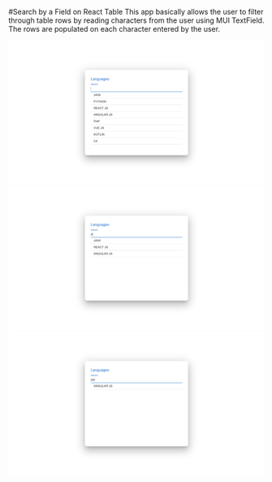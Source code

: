 #Search by a Field on React Table
This app basically allows the user to filter through table rows by reading characters from the user using MUI TextField. The rows are populated on each character entered by the user.

![Image 1](../react-table-search/Demo/image_1.png)
![Image 2](../react-table-search/Demo/image_2.png)
![Image 3](../react-table-search/Demo/image_3.png)